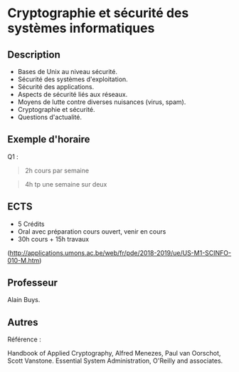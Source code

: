 # Cryptographie et sécurité des systèmes informatiques

## Description

* Bases de Unix au niveau sécurité.
* Sécurité des systèmes d'exploitation.
* Sécurité des applications.
* Aspects de sécurité liés aux réseaux.
* Moyens de lutte contre diverses nuisances (virus, spam).
* Cryptographie et sécurité.
* Questions d'actualité.



## Exemple d'horaire

Q1 :
> 2h cours par semaine

> 4h tp une semaine sur deux


## ECTS

* 5 Crédits
* Oral avec préparation cours ouvert, venir en cours
* 30h cours + 15h travaux

(http://applications.umons.ac.be/web/fr/pde/2018-2019/ue/US-M1-SCINFO-010-M.htm)

## Professeur

Alain Buys.


## Autres

Référence :

Handbook of Applied Cryptography, Alfred Menezes, Paul van
Oorschot, Scott Vanstone. Essential System Administration, O'Reilly and associates.
